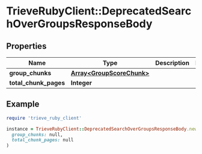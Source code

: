 # TrieveRubyClient::DeprecatedSearchOverGroupsResponseBody

## Properties

| Name | Type | Description | Notes |
| ---- | ---- | ----------- | ----- |
| **group_chunks** | [**Array&lt;GroupScoreChunk&gt;**](GroupScoreChunk.md) |  |  |
| **total_chunk_pages** | **Integer** |  |  |

## Example

```ruby
require 'trieve_ruby_client'

instance = TrieveRubyClient::DeprecatedSearchOverGroupsResponseBody.new(
  group_chunks: null,
  total_chunk_pages: null
)
```

